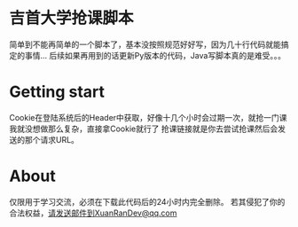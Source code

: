 # 吉首大学抢课脚本

简单到不能再简单的一个脚本了，基本没按照规范好好写，因为几十行代码就能搞定的事情...
后续如果再用到的话更新Py版本的代码，Java写脚本真的是难受。。。

# Getting start
Cookie在登陆系统后的Header中获取，好像十几个小时会过期一次，就抢一门课我就没想做那么复杂，直接拿Cookie就行了
抢课链接就是你去尝试抢课然后会发送的那个请求URL。

# About
仅限用于学习交流，必须在下载此代码后的24小时内完全删除。
若其侵犯了你的合法权益，请发送邮件到XuanRanDev@qq.com
